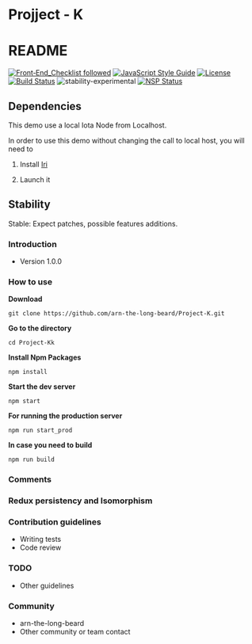 # Projject - K #
# README #
[![Front‑End_Checklist followed](https://img.shields.io/badge/Front‑End_Checklist-followed-brightgreen.svg)](https://github.com/thedaviddias/Front-End-Checklist/)
[![JavaScript Style Guide](https://img.shields.io/badge/code_style-standard-brightgreen.svg)](https://standardjs.com)
[![License](https://img.shields.io/badge/License-BSD%203--Clause-blue.svg)](https://opensource.org/licenses/BSD-3-Clause)
[![Build Status](https://travis-ci.org/arn-the-long-beard/Project-K.svg?branch=master)](https://travis-ci.org/arn-the-long-beard/Project-K)
![stability-experimental](https://img.shields.io/badge/stability-experimental-orange.svg)
[![NSP Status](https://nodesecurity.io/orgs/krypted/projects/a7ff9f73-5491-4afc-a870-c39598826622/badge)](https://nodesecurity.io/orgs/krypted/projects/a7ff9f73-5491-4afc-a870-c39598826622)
## Dependencies ###

This demo use a local Iota Node from Localhost.

In order to use this demo without changing the call to local host, you will need to

1. Install [Iri](https://iota.readme.io/docs/install-iri)

2. Launch it

## Stability

Stable: Expect patches, possible features additions.

### Introduction ###


* Version
1.0.0


### How to use ###

**Download**

    git clone https://github.com/arn-the-long-beard/Project-K.git

**Go to the directory**
   
    cd Project-Kk
    
**Install Npm Packages**
    
    npm install 
    
**Start the dev server**
  
    npm start
    
**For running the production server**

    npm run start_prod  
  
**In case you need to build** 

    npm run build   
    
    
### Comments ####
 
    
### Redux persistency and Isomorphism ###


### Contribution guidelines ###

* Writing tests
* Code review

### TODO ###


* Other guidelines


### Community ###

* arn-the-long-beard
* Other community or team contact
 